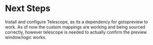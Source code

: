 # Next Steps
Install and configure Telescope, as its a dependency for gotopreview to work. As of now the custom mappings are working and being sourced correctly, however telescope is needed to actually confirm the preview window/logic works.


